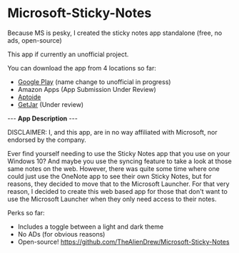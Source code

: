 # Microsoft-Sticky-Notes
Because MS is pesky, I created the sticky notes app standalone (free, no ads, open-source)

This app if currently an unofficial project.

You can download the app from 4 locations so far:
* [Google Play](https://play.google.com/store/apps/details?id=aliendrew.ms.stickynotes) (name change to unofficial in progress)
* Amazon Apps (App Submission Under Review)
* [Aptoide](https://aliendrew-stickynotes.en.aptoide.com/?store_name=aliendrew) 
* [GetJar](https://www.getjar.mobi/mobile/971813/Microsoft-Sticky-Notes-Unofficial) (Under review)

--- **App Description** ---

DISCLAIMER: I, and this app, are in no way affiliated with Microsoft, nor endorsed by the company.

Ever find yourself needing to use the Sticky Notes app that you use on your Windows 10? And maybe you use the syncing feature to take a look at those same notes on the web. However, there was quite some time where one could just use the OneNote app to see their own Sticky Notes, but for reasons, they decided to move that to the Microsoft Launcher. For that very reason, I decided to create this web based app for those that don't want to use the Microsoft Launcher when they only need access to their notes.

Perks so far:
* Includes a toggle between a light and dark theme
* No ADs (for obvious reasons)
* Open-source! https://github.com/TheAlienDrew/Microsoft-Sticky-Notes